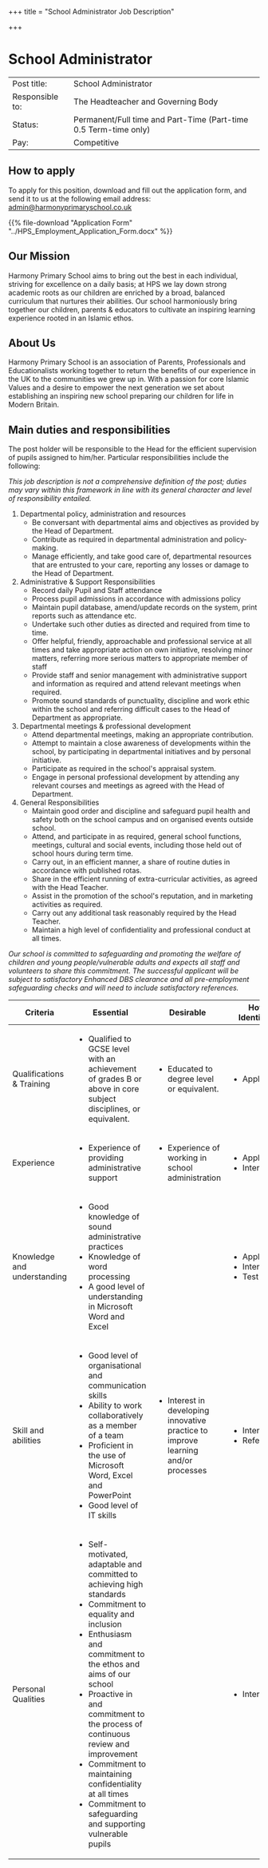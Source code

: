 +++
title = "School Administrator Job Description"

+++
# School Administrator

|  |  |
| --- | --- |
| Post title: | School Administrator |
| Responsible to: | The Headteacher and Governing Body |
| Status: | Permanent/Full time and Part-Time (Part-time 0.5 Term-time only) |
| Pay: | Competitive |

## How to apply

To apply for this position, download and fill out the application form, and send it to us at the following email address: admin@harmonyprimaryschool.co.uk

{{% file-download "Application Form" "../HPS_Employment_Application_Form.docx" %}}

## Our Mission

Harmony Primary School aims to bring out the best in each individual, striving for excellence on a daily basis; at HPS we lay down strong academic roots as our children are enriched by a broad, balanced curriculum that nurtures their abilities. Our school harmoniously bring together our children, parents & educators to cultivate an inspiring learning experience rooted in an Islamic ethos.

## About Us

Harmony Primary School is an association of Parents, Professionals and Educationalists working together to return the benefits of our experience in the UK to the communities we grew up in. With a passion for core Islamic Values and a desire to empower the next generation we set about establishing an inspiring new school preparing our children for life in Modern Britain.

## Main duties and responsibilities

The post holder will be responsible to the Head for the efficient supervision of pupils assigned to him/her. Particular responsibilities include the following:

_This job description is not a comprehensive definition of the post; duties may vary within this framework in line with its general character and level of responsibility entailed._

1. Departmental policy, administration and resources
   * Be conversant with departmental aims and objectives as provided by the Head of Department.
   * Contribute as required in departmental administration and policy-making.
   * Manage efficiently, and take good care of, departmental resources that are entrusted to your care, reporting any losses or damage to the Head of Department.
2. Administrative & Support Responsibilities
   * Record daily Pupil and Staff attendance
   * Process pupil admissions in accordance with admissions policy
   * Maintain pupil database, amend/update records on the system, print reports such as attendance etc.
   * Undertake such other duties as directed and required from time to time.
   * Offer helpful, friendly, approachable and professional service at all times and take appropriate action on own initiative, resolving minor matters, referring more serious matters to appropriate member of staff
   * Provide staff and senior management with administrative support and information as required and attend relevant meetings when required.
   * Promote sound standards of punctuality, discipline and work ethic within the school and referring difficult cases to the Head of Department as appropriate.
3. Departmental meetings & professional development
   * Attend departmental meetings, making an appropriate contribution.
   * Attempt to maintain a close awareness of developments within the school, by participating in departmental initiatives and by personal initiative.
   * Participate as required in the school's appraisal system.
   * Engage in personal professional development by attending any relevant courses and meetings as agreed with the Head of Department.
4. General Responsibilities
   * Maintain good order and discipline and safeguard pupil health and safety both on the school campus and on organised events outside school.
   * Attend, and participate in as required, general school functions, meetings, cultural and social events, including those held out of school hours during term time.
   * Carry out, in an efficient manner, a share of routine duties in accordance with published rotas.
   * Share in the efficient running of extra-curricular activities, as agreed with the Head Teacher.
   * Assist in the promotion of the school's reputation, and in marketing activities as required.
   * Carry out any additional task reasonably required by the Head Teacher.
   * Maintain a high level of confidentiality and professional conduct at all times.

_Our school is committed to safeguarding and promoting the welfare of children and young people/vulnerable adults and expects all staff and volunteers to share this commitment. The successful applicant will be subject to satisfactory Enhanced DBS clearance and all pre-employment safeguarding checks and will need to include satisfactory references._

| Criteria | Essential | Desirable | How Identified |
| --- | --- | --- | --- |
| Qualifications & Training | <ul> <li>Qualified to GCSE level with an achievement of grades B or above in core subject disciplines, or equivalent.</li> </ul> | <ul> <li>Educated to degree level or equivalent.</li> </ul> | <ul> <li>Application</li> </ul> |
| Experience | <ul> <li>Experience of providing administrative support</li><ul> | <ul> <li>Experience of working in school administration</li> </ul> | <ul> <li>Application</li> <li>Interview</li> </ul> |
| Knowledge and understanding | <ul> <li>Good knowledge of sound administrative practices</li> <li>Knowledge of word processing</li> <li>A good level of understanding in Microsoft Word and Excel</li> </ul> |  | <ul> <li>Application</li> <li>Interview</li> <li>Test</li> </ul> |
| Skill and abilities | <ul> <li>Good level of organisational and communication skills</li> <li>Ability to work collaboratively as a member of a team</li> <li>Proficient in the use of Microsoft Word, Excel and PowerPoint</li> <li>Good level of IT skills</li> </ul> | <ul> <li>Interest in developing innovative practice to improve learning and/or processes</li> </ul> | <ul> <li>Interview</li> <li>References</li> </ul> |
| Personal Qualities | <ul> <li>Self-motivated, adaptable and committed to achieving high standards</li> <li>Commitment to equality and inclusion</li> <li>Enthusiasm and commitment to the ethos and aims of our school</li> <li>Proactive in and commitment to the process of continuous review and improvement</li> <li>Commitment to maintaining confidentiality at all times</li> <li>Commitment to safeguarding and supporting vulnerable pupils</li> </ul> |  | <ul> <li>Interview</li> </ul> |
